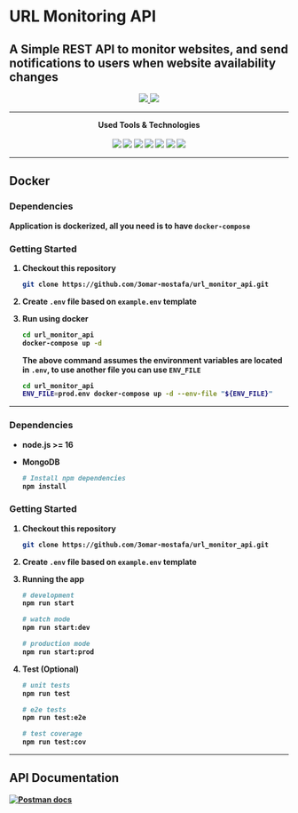 # URL Monitoring API

## A Simple REST API to monitor websites, and send notifications to users when website availability changes

<p align="center">
    <a href="https://github.com/3omar-mostafa/url_monitor_api/actions/workflows/ci.yml" alt="CI Pipeline">
        <img src="https://github.com/3omar-mostafa/url_monitor_api/actions/workflows/ci.yml/badge.svg" />
    </a>
    <a href="https://documenter.getpostman.com/view/28971351/2s9XxyRtDs" alt="Postman docs">
        <img src="https://img.shields.io/badge/Postman-docs-orange?style=flat&logo=postman&logoColor=white&labelColor=orange" />
    </a>
</p>

---

<p align="center">
<strong>Used Tools & Technologies<strong/><br/><br/>
<img src="https://img.shields.io/badge/node.js-6DA55F?style=for-the-badge&logo=node.js&logoColor=white" />
<img src="https://img.shields.io/badge/nestjs-%23E0234E.svg?style=for-the-badge&logo=nestjs&logoColor=white" />
<img src="https://img.shields.io/badge/MongoDB-%234ea94b.svg?style=for-the-badge&logo=mongodb&logoColor=white" />
<img src="https://img.shields.io/badge/-jest-%23C21325?style=for-the-badge&logo=jest&logoColor=white" />
<img src="https://img.shields.io/badge/IntelliJ%20IDEA-000000.svg?style=for-the-badge&logo=intellij-idea&logoColor=white" />
<img src="https://img.shields.io/badge/docker-%230db7ed.svg?style=for-the-badge&logo=docker&logoColor=white" />
<img src="https://img.shields.io/badge/Postman-FF6C37?style=for-the-badge&logo=postman&logoColor=white" />
</p>

---
## Docker

### Dependencies
Application is dockerized, all you need is to have `docker-compose`

### Getting Started
1. Checkout this repository
    ```sh
    git clone https://github.com/3omar-mostafa/url_monitor_api.git
    ```
2. Create `.env` file based on `example.env` template
  
3. Run using docker
    ```sh
    cd url_monitor_api
    docker-compose up -d
    ```

    The above command assumes the environment variables are located in `.env`, to use another file you can use `ENV_FILE`
   
    ```sh
    cd url_monitor_api
    ENV_FILE=prod.env docker-compose up -d --env-file "${ENV_FILE}"
    ```

---

### Dependencies
  - node.js >= 16
  - MongoDB
  
    ```sh
    # Install npm dependencies
    npm install
    ```
  
### Getting Started
1. Checkout this repository
    ```sh
    git clone https://github.com/3omar-mostafa/url_monitor_api.git
    ```
2. Create `.env` file based on `example.env` template

3. Running the app
  
    ```sh
    # development
    npm run start
    ```
    
    ```sh
    # watch mode
    npm run start:dev
    ```
    
    ```sh
    # production mode
    npm run start:prod
    ```

4. Test (Optional)
  
    ```sh
    # unit tests
    npm run test
    ```
    
    ```sh
    # e2e tests
    npm run test:e2e
    ```
    
    ```sh
    # test coverage
    npm run test:cov
    ```

---

## API Documentation

[![Postman docs](https://img.shields.io/badge/Postman-Docs-orange?style=for-the-badge&logo=postman&logoColor=white&labelColor=orange)](https://documenter.getpostman.com/view/28971351/2s9XxyRtDs) 
